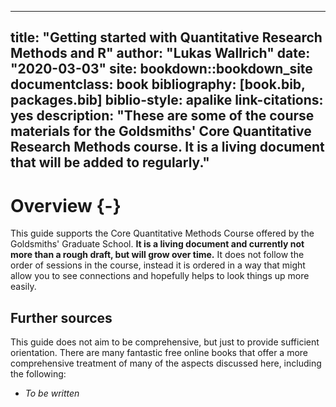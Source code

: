 
--- 
title: "Getting started with Quantitative Research Methods and R"
author: "Lukas Wallrich"
date: "2020-03-03"
site: bookdown::bookdown_site
documentclass: book
bibliography: [book.bib, packages.bib]
biblio-style: apalike
link-citations: yes
description: "These are some of the course materials for the Goldsmiths' Core Quantitative Research Methods course. It is a living document that will be added to regularly."
---





# Overview {-}

This guide supports the Core Quantitative Methods Course offered by the Goldsmiths' Graduate School. **It is a living document and currently not more than a rough draft, but will grow over time.** It does not follow the order of sessions in the course, instead it is ordered in a way that might allow you to see connections and hopefully helps  to look things up more easily.

## Further sources

This guide does not aim to be comprehensive, but just to provide sufficient orientation. There are many fantastic free online books that offer a more comprehensive treatment of many of the aspects discussed here, including the following:

* *To be written*
